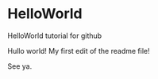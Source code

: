 # HelloWorld
HelloWorld tutorial for github

Hullo world! My first edit of the readme file!

See ya.
